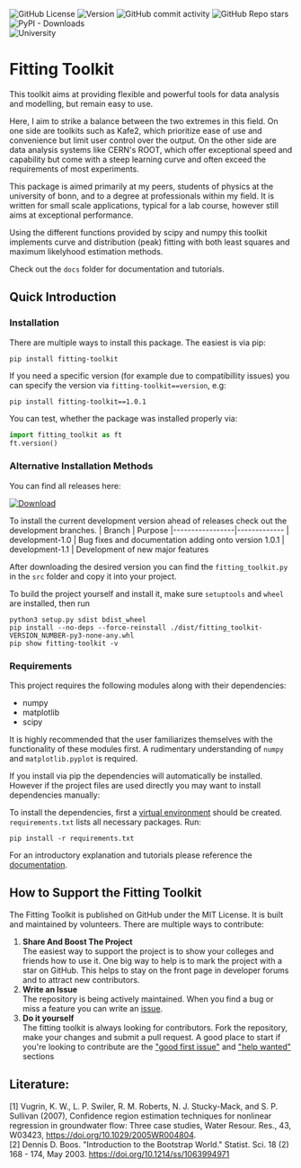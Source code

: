 ![GitHub License](https://img.shields.io/github/license/davidkowalk/fitting_toolkit)
![Version](https://img.shields.io/badge/version-1.0.3-green)
![GitHub commit activity](https://img.shields.io/github/commit-activity/m/davidkowalk/fitting_toolkit)
![GitHub Repo stars](https://img.shields.io/github/stars/davidkowalk/fitting_toolkit?style=flat&label=github%20stars)
![PyPI - Downloads](https://img.shields.io/pypi/dm/fitting-toolkit?label=pip%20installs)\
![University](https://img.shields.io/badge/Univeristy_of_Bonn-brown)



# Fitting Toolkit
This toolkit aims at providing flexible and powerful tools for data analysis and modelling, but remain easy to use.

Here, I aim to strike a balance between the two extremes in this field. On one side are toolkits such as Kafe2, which prioritize ease of use and convenience but limit user control over the output. On the other side are data analysis systems like CERN's ROOT, which offer exceptional speed and capability but come with a steep learning curve and often exceed the requirements of most experiments.

This package is aimed primarily at my peers, students of physics at the university of bonn, and to a degree at professionals within my field. It is written for small scale applications, typical for a lab course, however still aims at exceptional performance.

Using the different functions provided by scipy and numpy this toolkit implements curve and distribution (peak) fitting with both least squares and maximum likelyhood estimation methods.

Check out the `docs` folder for documentation and tutorials.

## Quick Introduction

### Installation

There are multiple ways to install this package. The easiest is via pip:
```
pip install fitting-toolkit
```
If you need a specific version (for example due to compatibillity issues) you can specify the version via `fitting-toolkit==version`, e.g:
```
pip install fitting-toolkit==1.0.1
```

You can test, whether the package was installed properly via:
```py
import fitting_toolkit as ft
ft.version()
```

### Alternative Installation Methods

You can find all releases here: 

<a href= "https://github.com/davidkowalk/fitting_toolkit/releases">![Download](./docs/img/download.svg)</a>

To install the current development version ahead of releases check out the development branches.
| Branch          | Purpose
|-----------------|-------------
| development-1.0 | Bug fixes and documentation adding onto version 1.0.1
| development-1.1 | Development of new major features

After downloading the desired version you can find the `fitting_toolkit.py` in the `src` folder and copy it into your project.

To build the project yourself and install it, make sure `setuptools` and `wheel` are installed, then run
```
python3 setup.py sdist bdist_wheel
pip install --no-deps --force-reinstall ./dist/fitting_toolkit-VERSION_NUMBER-py3-none-any.whl 
pip show fitting-toolkit -v
```

### Requirements
This project requires the following modules along with their dependencies:
- numpy
- matplotlib
- scipy

It is highly recommended that the user familiarizes themselves with the functionality of these modules first. A rudimentary understanding of `numpy` and `matplotlib.pyplot` is required.

If you install via pip the dependencies will automatically be installed. However if the project files are used directly you may want to install dependencies manually:

To install the dependencies, first a [virtual environment](https://docs.python.org/3/library/venv.html) should be created. `requirements.txt` lists all necessary packages. Run:
```
pip install -r requirements.txt
```

For an introductory explanation and tutorials please reference the [documentation](./docs/manual%20and%20instructions/README.md).

## How to Support the Fitting Toolkit

The Fitting Toolkit is published on GitHub under the MIT License.
It is built and maintained by volunteers. There are multiple ways to contribute:

1. **Share And Boost The Project**\
The easiest way to support the project is to show your colleges and friends how to use it. One big way to help is to mark the project with a star on GitHub. This helps to stay on the front page in developer forums and to attract new contributors.
2. **Write an Issue**\
The repository is being actively maintained. When you find a bug or miss a feature you can write an [issue](https://github.com/davidkowalk/fitting_toolkit/issues).
3. **Do it yourself**\
The fitting toolkit is always looking for contributors. Fork the repository, make your changes and submit a pull request. A good place to start if you're looking to contribute are the ["good first issue"](https://github.com/davidkowalk/fitting_toolkit/issues?q=is%3Aopen+is%3Aissue+label%3A%22good+first+issue%22) and  ["help wanted"](https://github.com/davidkowalk/fitting_toolkit/issues?q=is%3Aopen+is%3Aissue+label%3A%22help+wanted%22) sections

## Literature:
[1] Vugrin, K. W., L. P. Swiler, R. M. Roberts, N. J. Stucky-Mack, and S. P. Sullivan (2007), Confidence region estimation techniques for nonlinear regression in groundwater flow: Three case studies, Water Resour. Res., 43, W03423, https://doi.org/10.1029/2005WR004804. \
[2] Dennis D. Boos. "Introduction to the Bootstrap World." Statist. Sci. 18 (2) 168 - 174, May 2003. https://doi.org/10.1214/ss/1063994971